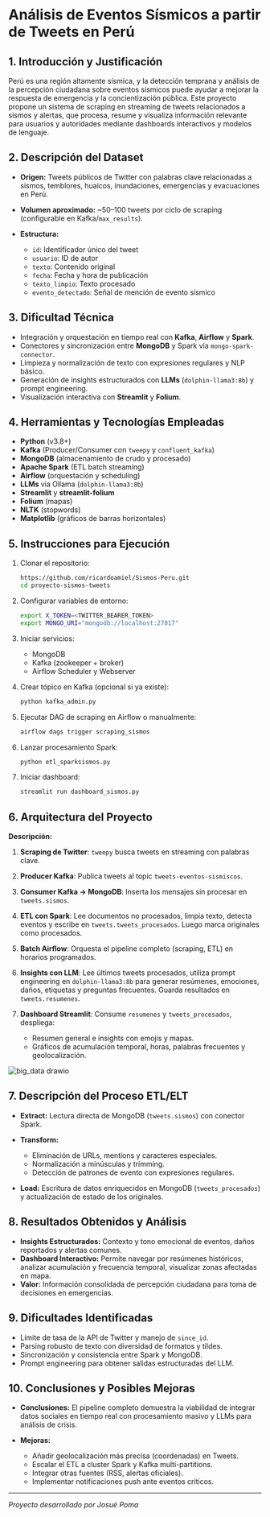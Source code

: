 # Análisis de Eventos Sísmicos a partir de Tweets en Perú

## 1. Introducción y Justificación

Perú es una región altamente sísmica, y la detección temprana y análisis de la percepción ciudadana sobre eventos sísmicos puede ayudar a mejorar la respuesta de emergencia y la concientización pública. Este proyecto propone un sistema de scraping en streaming de tweets relacionados a sismos y alertas, que procesa, resume y visualiza información relevante para usuarios y autoridades mediante dashboards interactivos y modelos de lenguaje.

## 2. Descripción del Dataset

* **Origen:** Tweets públicos de Twitter con palabras clave relacionadas a sismos, temblores, huaicos, inundaciones, emergencias y evacuaciones en Perú.
* **Volumen aproximado:** \~50–100 tweets por ciclo de scraping (configurable en Kafka/`max_results`).
* **Estructura:**

  * `id`: Identificador único del tweet
  * `usuario`: ID de autor
  * `texto`: Contenido original
  * `fecha`: Fecha y hora de publicación
  * `texto_limpio`: Texto procesado
  * `evento_detectado`: Señal de mención de evento sísmico

## 3. Dificultad Técnica

* Integración y orquestación en tiempo real con **Kafka**, **Airflow** y **Spark**.
* Conectores y sincronización entre **MongoDB** y Spark vía `mongo-spark-connector`.
* Limpieza y normalización de texto con expresiones regulares y NLP básico.
* Generación de insights estructurados con **LLMs** (`dolphin-llama3:8b`) y prompt engineering.
* Visualización interactiva con **Streamlit** y **Folium**.

## 4. Herramientas y Tecnologías Empleadas

* **Python** (v3.8+)
* **Kafka** (Producer/Consumer con `tweepy` y `confluent_kafka`)
* **MongoDB** (almacenamiento de crudo y procesado)
* **Apache Spark** (ETL batch streaming)
* **Airflow** (orquestación y scheduling)
* **LLMs** via Ollama (`dolphin-llama3:8b`)
* **Streamlit** y **streamlit-folium**
* **Folium** (mapas)
* **NLTK** (stopwords)
* **Matplotlib** (gráficos de barras horizontales)

## 5. Instrucciones para Ejecución

1. Clonar el repositorio:

   ```bash
   https://github.com/ricardoamiel/Sismos-Peru.git
   cd proyecto-sismos-tweets
   ```
2. Configurar variables de entorno:

   ```bash
   export X_TOKEN=<TWITTER_BEARER_TOKEN>
   export MONGO_URI="mongodb://localhost:27017"
   ```
3. Iniciar servicios:

   * MongoDB
   * Kafka (zookeeper + broker)
   * Airflow Scheduler y Webserver
4. Crear tópico en Kafka (opcional si ya existe):

   ```bash
   python kafka_admin.py
   ```
5. Ejecutar DAG de scraping en Airflow o manualmente:

   ```bash
   airflow dags trigger scraping_sismos
   ```
6. Lanzar procesamiento Spark:

   ```bash
   python etl_sparksismos.py
   ```
7. Iniciar dashboard:

   ```bash
   streamlit run dashboard_sismos.py
   ```

## 6. Arquitectura del Proyecto

**Descripción:**

1. **Scraping de Twitter**: `tweepy` busca tweets en streaming con palabras clave.
2. **Producer Kafka**: Publica tweets al topic `tweets-eventos-sismiscos`.
3. **Consumer Kafka → MongoDB**: Inserta los mensajes sin procesar en `tweets.sismos`.
4. **ETL con Spark**: Lee documentos no procesados, limpia texto, detecta eventos y escribe en `tweets.tweets_procesados`. Luego marca originales como procesados.
5. **Batch Airflow**: Orquesta el pipeline completo (scraping, ETL) en horarios programados.
6. **Insights con LLM**: Lee últimos tweets procesados, utiliza prompt engineering en `dolphin-llama3:8b` para generar resúmenes, emociones, daños, etiquetas y preguntas frecuentes. Guarda resultados en `tweets.resumenes`.
7. **Dashboard Streamlit**: Consume `resumenes` y `tweets_procesados`, despliega:

   * Resumen general e insights con emojis y mapas.
   * Gráficos de acumulación temporal, horas, palabras frecuentes y geolocalización.

  ![big_data drawio](https://github.com/user-attachments/assets/b21bd4ec-2384-4d57-9e36-147cd308e358)


## 7. Descripción del Proceso ETL/ELT

* **Extract:** Lectura directa de MongoDB (`tweets.sismos`) con conector Spark.
* **Transform:**

  * Eliminación de URLs, mentions y caracteres especiales.
  * Normalización a minúsculas y trimming.
  * Detección de patrones de evento con expresiones regulares.
* **Load:** Escritura de datos enriquecidos en MongoDB (`tweets_procesados`) y actualización de estado de los originales.

## 8. Resultados Obtenidos y Análisis

* **Insights Estructurados:** Contexto y tono emocional de eventos, daños reportados y alertas comunes.
* **Dashboard Interactivo:** Permite navegar por resúmenes históricos, analizar acumulación y frecuencia temporal, visualizar zonas afectadas en mapa.
* **Valor:** Información consolidada de percepción ciudadana para toma de decisiones en emergencias.

## 9. Dificultades Identificadas

* Límite de tasa de la API de Twitter y manejo de `since_id`.
* Parsing robusto de texto con diversidad de formatos y tildes.
* Sincronización y consistencia entre Spark y MongoDB.
* Prompt engineering para obtener salidas estructuradas del LLM.

## 10. Conclusiones y Posibles Mejoras

* **Conclusiones:** El pipeline completo demuestra la viabilidad de integrar datos sociales en tiempo real con procesamiento masivo y LLMs para análisis de crisis.
* **Mejoras:**

  * Añadir geolocalización más precisa (coordenadas) en Tweets.
  * Escalar el ETL a cluster Spark y Kafka multi-partitions.
  * Integrar otras fuentes (RSS, alertas oficiales).
  * Implementar notificaciones push ante eventos críticos.

---

*Proyecto desarrollado por Josué Poma*
